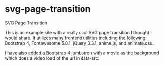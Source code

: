 # svg-page-transition
SVG Page Transition

This is an example site with a really cool SVG page transition I thought I would share.  It utilizes
many frontend utilities including the following:
Bootstrap 4,
Fontawesome 5.8.1,
jQuery 3.3.1,
anime.js,
and animate.css.

I have also added a Bootstrap 4 jumbotron with a movie as the background which does a video load of the url in data-src.
